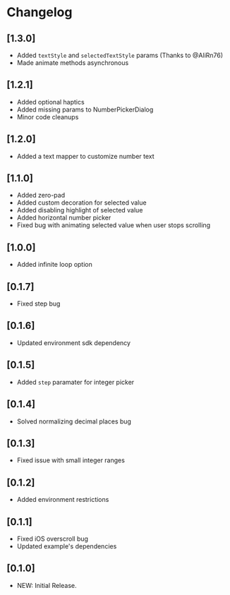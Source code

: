 # Changelog

## [1.3.0]

* Added `textStyle` and `selectedTextStyle` params (Thanks to @AliRn76)
* Made animate methods asynchronous

## [1.2.1]

* Added optional haptics
* Added missing params to NumberPickerDialog
* Minor code cleanups

## [1.2.0]

* Added a text mapper to customize number text

## [1.1.0]
* Added zero-pad
* Added custom decoration for selected value
* Added disabling highlight of selected value
* Added horizontal number picker
* Fixed bug with animating selected value when user stops scrolling

## [1.0.0]
* Added infinite loop option

## [0.1.7]
* Fixed step bug

## [0.1.6]
* Updated environment sdk dependency

## [0.1.5]
* Added `step` paramater for integer picker

## [0.1.4]
* Solved normalizing decimal places bug

## [0.1.3]

* Fixed issue with small integer ranges

## [0.1.2]

* Added environment restrictions

## [0.1.1]

* Fixed iOS overscroll bug
* Updated example's dependencies

## [0.1.0]

* NEW: Initial Release.